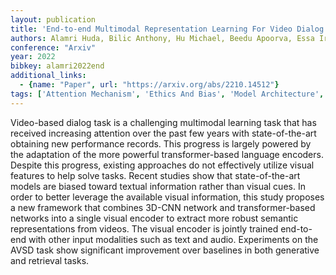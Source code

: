 ```yaml
---
layout: publication
title: 'End-to-end Multimodal Representation Learning For Video Dialog'
authors: Alamri Huda, Bilic Anthony, Hu Michael, Beedu Apoorva, Essa Irfan
conference: "Arxiv"
year: 2022
bibkey: alamri2022end
additional_links:
  - {name: "Paper", url: "https://arxiv.org/abs/2210.14512"}
tags: ['Attention Mechanism', 'Ethics And Bias', 'Model Architecture', 'Multimodal Models', 'Pretraining Methods', 'RAG', 'Tools', 'Transformer']
---
```

Video-based dialog task is a challenging multimodal learning task that has
received increasing attention over the past few years with state-of-the-art
obtaining new performance records. This progress is largely powered by the
adaptation of the more powerful transformer-based language encoders. Despite
this progress, existing approaches do not effectively utilize visual features
to help solve tasks. Recent studies show that state-of-the-art models are
biased toward textual information rather than visual cues. In order to better
leverage the available visual information, this study proposes a new framework
that combines 3D-CNN network and transformer-based networks into a single
visual encoder to extract more robust semantic representations from videos. The
visual encoder is jointly trained end-to-end with other input modalities such
as text and audio. Experiments on the AVSD task show significant improvement
over baselines in both generative and retrieval tasks.
